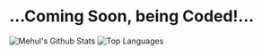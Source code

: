 # ...Coming Soon, being Coded!...

![Mehul's Github Stats](https://github-readme-stats.vercel.app/api?username=daxter-army&show_icons=true&theme=dracula)
![Top Languages](https://github-readme-stats.vercel.app/api/top-langs/?username=daxter-army&theme=dracula&layout=compact)

